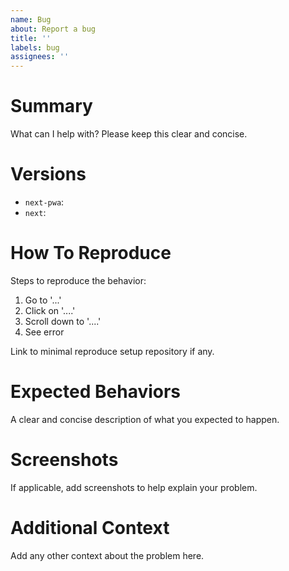```yaml
---
name: Bug
about: Report a bug
title: ''
labels: bug
assignees: ''
---
```


# Summary

What can I help with? Please keep this clear and concise.

# Versions

- `next-pwa`: 
- `next`:

# How To Reproduce

Steps to reproduce the behavior:

1. Go to '...'
2. Click on '....'
3. Scroll down to '....'
4. See error

Link to minimal reproduce setup repository if any.

# Expected Behaviors

A clear and concise description of what you expected to happen.

# Screenshots

If applicable, add screenshots to help explain your problem.

# Additional Context

Add any other context about the problem here.

